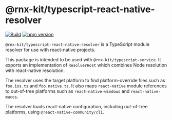 # @rnx-kit/typescript-react-native-resolver

[![Build](https://github.com/microsoft/rnx-kit/actions/workflows/build.yml/badge.svg)](https://github.com/microsoft/rnx-kit/actions/workflows/build.yml)
[![npm version](https://img.shields.io/npm/v/@rnx-kit/typescript-react-native-resolver)](https://www.npmjs.com/package/@rnx-kit/typescript-react-native-resolver)

`@rnx-kit/typescript-react-native-resolver` is a TypeScript module resolver for
use with react-native projects.

This package is intended to be used with `@rnx-kit/typescript-service`. It
exports an implementation of `ResolverHost` which combines Node resolution with
react-native resolution.

The resolver uses the target platform to find platform-override files such as
`foo.ios.ts` and `foo.native.ts`. It also maps `react-native` module references
to out-of-tree platforms such as `react-native-windows` and
`react-native-macos`.

The resolver loads react-native configuration, including out-of-tree platforms,
using `@react-native-community/cli`.
